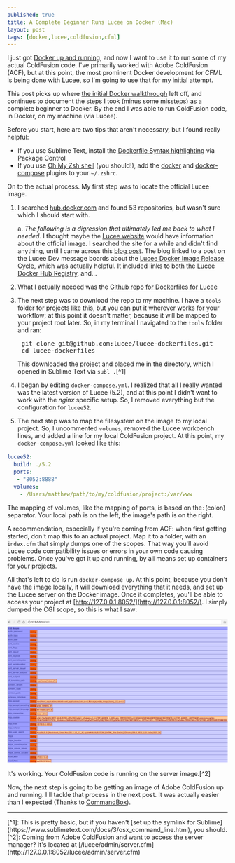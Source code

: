 ```yaml
---
published: true
title: A Complete Beginner Runs Lucee on Docker (Mac)
layout: post
tags: [docker,lucee,coldfusion,cfml]
---
```


I just got [Docker up and running](/2017/07/25/getting-started-with-docker.html), and now I want to use it to run some of my actual ColdFusion code. I've primarily worked with Adobe ColdFusion (ACF), but at this point, the most prominent Docker development for CFML is being done with [Lucee](http://lucee.org/), so I'm going to use that for my initial attempt.
<!--more-->

This post picks up where [the initial Docker walkthrough](/2017/07/25/getting-started-with-docker.html) left off, and continues to document the steps I took (minus some missteps) as a complete beginner to Docker. By the end I was able to run ColdFusion code, in Docker, on my machine (via Lucee).

Before you start, here are two tips that aren't necessary, but I found really helpful:

* If you use Sublime Text, install the [Dockerfile Syntax highlighting](https://packagecontrol.io/packages/Dockerfile%20Syntax%20Highlighting) via Package Control
* If you use [Oh My Zsh shell](https://github.com/robbyrussell/oh-my-zsh) (you should!), add the [docker](https://github.com/robbyrussell/oh-my-zsh/tree/master/plugins/docker) and [docker-compose](https://github.com/robbyrussell/oh-my-zsh/tree/master/plugins/docker-compose) plugins to your `~/.zshrc`.

On to the actual process. My first step was to locate the official Lucee image.

1. I searched [hub.docker.com](https://hub.docker.com) and found 53 repositories, but wasn't sure which I should start with.
	
	a. *The following is a digression that ultimately led me back to what I needed*. I thought maybe the [Lucee website](http://lucee.org/) would have information about the official image. I searched the site for a while and didn't find anything, until I came across this [blog post](http://lucee.org/blog/lucee-docker-image-release-cycle.html). The blog linked to a post on the Lucee Dev message boards about the [Lucee Docker Image Release Cycle](https://dev.lucee.org/t/lucee-docker-image-release-cycle/462), which was actually helpful. It included links to both the [Lucee Docker Hub Registry](https://hub.docker.com/u/lucee/), and...

2. What I actually needed was the [Github repo for Dockerfiles for Lucee](https://github.com/lucee/lucee-dockerfiles)

3. The next step was to download the repo to my machine. I have a `tools` folder for projects like this, but you can put it wherever works for your workflow; at this point it doesn't matter, because it will be mapped to your project root later. So, in my terminal I navigated to the `tools` folder and ran:

	<pre class="highlight">
	git clone git@github.com:lucee/lucee-dockerfiles.git
	cd lucee-dockerfiles</pre>

	This downloaded the project and placed me in the directory, which I opened in Sublime Text via `subl .`[^1]		
4. I began by editing  `docker-compose.yml`. I realized that all I really wanted was the latest version of Lucee (5.2), and at this point I didn't want to work with the *nginx* specific setup. So, I removed everything but the configuration for `lucee52`.
5. The next step was to map the filesystem on the image to my local project. So, I uncommented `volumes`, removed the Lucee workbench lines, and added a line for my local ColdFusion project. At this point, my `docker-compose.yml` looked like this:

```yaml
lucee52:
  build: ./5.2
  ports:
   - "8052:8888"
  volumes:
    - /Users/matthew/path/to/my/coldfusion/project:/var/www
```
The mapping of volumes, like the mapping of ports, is based on the`:`(colon) separator. Your local path is on the left, the image's path is on the right. 

A recommendation, especially if you're coming from ACF: when first getting started, don't map this to an actual project. Map it to a folder, with an `index.cfm` that simply dumps one of the scopes. That way you'll avoid Lucee code compatibility issues or errors in your own code causing problems. Once you've got it up and running, by all means set up containers for your projects.
	
All that's left to do is run `docker-compose up`. At this point, because you don't have the image locally, it will download everything that it needs, and set up the Lucee server on the Docker image. Once it completes, you'll be able to access your project at [http://127.0.0.1:8052/](http://127.0.0.1:8052/). I simply dumped the CGI scope, so this is what I saw:

![CGI Scope Dump from Lucee in Docker](/public/assets/images/lucee-cgi-dump-on-docker-image.png)

It's working. Your ColdFusion code is running on the server image.[^2]

Now, the next step is going to be getting an image of Adobe ColdFusion up and running. I'll tackle that process in the next post. It was actually easier than I expected (Thanks to [CommandBox](https://hub.docker.com/r/ortussolutions/commandbox/)).

<hr />
[^1]: This is pretty basic, but if you haven't [set up the symlink for Sublime](https://www.sublimetext.com/docs/3/osx_command_line.html), you should. 
[^2]: Coming from Adobe ColdFusion and want to access the server manager? It's located at [/lucee/admin/server.cfm](http://127.0.0.1:8052/lucee/admin/server.cfm)

